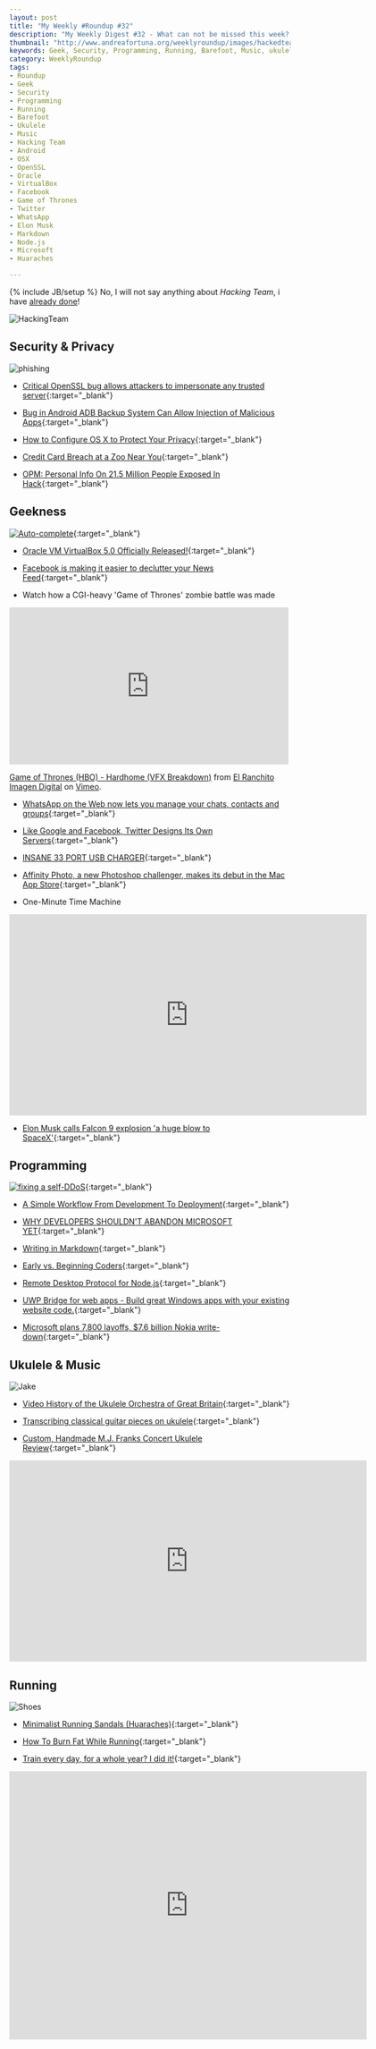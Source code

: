 ```yaml
---
layout: post
title: "My Weekly #Roundup #32"
description: "My Weekly Digest #32 - What can not be missed this week? "
thumbnail: "http://www.andreafortuna.org/weeklyroundup/images/hackedteamjt.jpg"
keywords: Geek, Security, Programming, Running, Barefoot, Music, ukulele, Hacking Team, Android, OSX, OpenSSL, Oracle, VirtualBox, Facebook, Twitter, WhatsApp, Elon Musk, Markdown, Node.js, Microsoft, Huaraches
category: WeeklyRoundup
tags: 
- Roundup
- Geek
- Security
- Programming
- Running
- Barefoot
- Ukulele
- Music
- Hacking Team
- Android
- OSX
- OpenSSL
- Oracle
- VirtualBox
- Facebook
- Game of Thrones
- Twitter
- WhatsApp
- Elon Musk
- Markdown
- Node.js
- Microsoft
- Huaraches

---
```

{% include JB/setup %}
No, I will not say anything about *Hacking Team*, i have [already done](http://www.andreafortuna.org/security/2015/07/08/special-weekly-roundup-hacking-team/)!

![HackingTeam](http://www.andreafortuna.org/weeklyroundup/images/hackedteamjt.jpg)
<!-- more -->

Security & Privacy
--
![phishing](https://pbs.twimg.com/media/BoBs6yDIIAA_GAX.jpg)

- [Critical OpenSSL bug allows attackers to impersonate any trusted server](http://arstechnica.com/security/2015/07/critical-openssl-bug-allows-attackers-to-impersonate-any-trusted-server/){:target="_blank"}
 
- [Bug in Android ADB Backup System Can Allow Injection of Malicious Apps](https://threatpost.com/bug-in-android-adb-backup-system-can-allow-injection-of-malicious-apps/113701){:target="_blank"}
 
- [How to Configure OS X to Protect Your Privacy](http://lifehacker.com/how-to-configure-os-x-to-protect-your-privacy-1716352334){:target="_blank"}
 
- [Credit Card Breach at a Zoo Near You](http://krebsonsecurity.com/2015/07/credit-card-breach-at-a-zoo-near-you/){:target="_blank"}
 
- [OPM: Personal Info On 21.5 Million People Exposed In Hack](http://www.darkreading.com/attacks-breaches/opm-personal-info-on-215-million-people-exposed-in-hack/d/d-id/1321252){:target="_blank"}
 


Geekness
--

[![Auto-complete](http://maximumble.thebookofbiff.com/comics/2015-07-08-1134.png)](http://maximumble.thebookofbiff.com/2015/07/08/1134-correct/){:target="_blank"}

- [Oracle VM VirtualBox 5.0 Officially Released!](https://blogs.oracle.com/virtualization/entry/oracle_vm_virtualbox_5_07){:target="_blank"}

- [Facebook is making it easier to declutter your News Feed](http://www.theverge.com/2015/7/9/8909427/facebook-news-feed-preferences-update){:target="_blank"}

- Watch how a CGI-heavy 'Game of Thrones' zombie battle was made

<iframe src="https://player.vimeo.com/video/132571771" width="500" height="281" frameborder="0" webkitallowfullscreen mozallowfullscreen allowfullscreen></iframe> <p><a href="https://vimeo.com/132571771">Game of Thrones (HBO) - Hardhome (VFX Breakdown)</a> from <a href="https://vimeo.com/user4721516">El Ranchito Imagen Digital</a> on <a href="https://vimeo.com">Vimeo</a>.</p>

- [WhatsApp on the Web now lets you manage your chats, contacts and groups](http://thenextweb.com/apps/2015/07/09/whatsapp-on-the-web-now-lets-you-manage-your-chats-contacts-and-groups/){:target="_blank"}

- [Like Google and Facebook, Twitter Designs Its Own Servers](http://www.wired.com/2015/07/like-google-facebook-twitter-designs-computer-servers/){:target="_blank"}

- [INSANE 33 PORT USB CHARGER](http://hackaday.com/2015/07/08/insane-33-port-usb-charger/){:target="_blank"}

- [Affinity Photo, a new Photoshop challenger, makes its debut in the Mac App Store](http://thenextweb.com/apps/2015/07/09/affinity-photo-a-new-photoshop-challenger-makes-its-debut-in-the-mac-app-store/){:target="_blank"}

- One-Minute Time Machine

<iframe width="640" height="360" src="https://www.youtube.com/embed/vBkBS4O3yvY" frameborder="0" allowfullscreen></iframe>

- [Elon Musk calls Falcon 9 explosion 'a huge blow to SpaceX'](http://www.theverge.com/2015/7/7/8905645/elon-musk-falcon-9-explosion-spacex){:target="_blank"}
 

Programming
--
[![fixing a self-DDoS](http://www.commitstrip.com/wp-content/uploads/2015/07/Strip-la-mauvaise-solution-650-final-english.jpg)](http://www.commitstrip.com/en/2015/07/08/true-story-fixing-a-self-ddos/){:target="_blank"}

- [A Simple Workflow From Development To Deployment](http://www.smashingmagazine.com/2015/07/09/development-to-deployment-workflow/){:target="_blank"}
 
- [WHY DEVELOPERS SHOULDN'T ABANDON MICROSOFT YET](http://www.programmableweb.com/news/why-developers-shouldnt-abandon-microsoft-yet/2015/07/08){:target="_blank"}
 
- [Writing in Markdown](http://mattgemmell.com/writing-in-markdown/){:target="_blank"}
 
- [Early vs. Beginning Coders](http://zedshaw.com/2015/06/16/early-vs-beginning-coders/){:target="_blank"}
 
- [Remote Desktop Protocol for Node.js](https://github.com/citronneur/node-rdpjs){:target="_blank"}
 
- [UWP Bridge for web apps - Build great Windows apps with your existing website code.](https://dev.windows.com/en-us/uwp-bridges/project-westminster?logged_in=1){:target="_blank"}
 
- [Microsoft plans 7,800 layoffs, $7.6 billion Nokia write-down](http://www.engadget.com/2015/07/08/microsoft-job-cuts-2015/?ncid=rss_truncated){:target="_blank"}



Ukulele & Music
--

![Jake](http://www.presentationzen.com/.a/6a00d83451b64669e2013480e8a0c2970c-450wi)

- [Video History of the Ukulele Orchestra of Great Britain](http://ukulelehunt.com/2015/07/08/video-history-of-the-ukulele-orchestra-of-great-britain/){:target="_blank"}
 
- [Transcribing classical guitar pieces on ukulele](http://www.andreafortuna.org/ukulele/2015/07/06/transcriptions-from-guitar/){:target="_blank"}
 
- [Custom, Handmade M.J. Franks Concert Ukulele Review](http://www.ukuleletricks.com/mj-franks-concert-ukulele-review/){:target="_blank"}
 
<iframe width="640" height="360" src="https://www.youtube.com/embed/_oAtWoNWrR4" frameborder="0" allowfullscreen></iframe>
 


Running
--

![Shoes](http://naturalrunningcenter.com/wp-content/uploads/2015/02/Screen-shot-2012-05-03-at-3.25.57-PM.png)

- [Minimalist Running Sandals (Huaraches)](http://www.instructables.com/id/Minimalist-Running-Sandals-Huaraches/?ALLSTEPS){:target="_blank"}
 
- [How To Burn Fat While Running](http://blog.runtastic.com/en/veras-viewpoint/how-to-burn-fat-while-running/){:target="_blank"}
 
- [Train every day, for a whole year? I did it!](http://www.andreafortuna.org/running/2015/07/04/369-workouts-in-365-days/){:target="_blank"}
 
<iframe width="640" height="480" src="https://www.youtube.com/embed/1zN5ujlz9WQ" frameborder="0" allowfullscreen></iframe>

 
